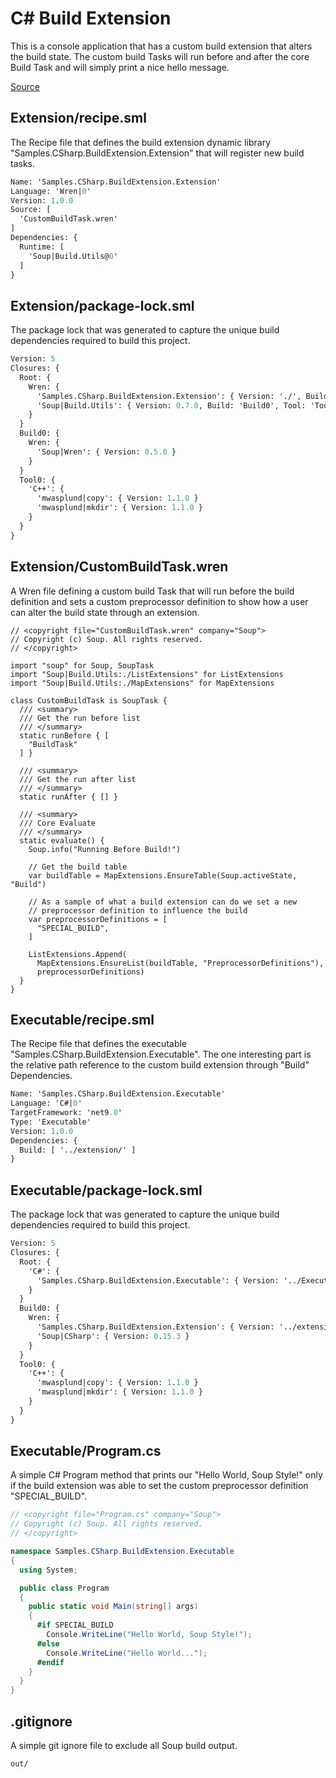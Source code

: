 # C# Build Extension
This is a console application that has a custom build extension that alters the build state. The custom build Tasks will run before and after the core Build Task and will simply print a nice hello message.

[Source](https://github.com/soup-build/soup/tree/main/samples/csharp/build-extension)

## Extension/recipe.sml
The Recipe file that defines the build extension dynamic library "Samples.CSharp.BuildExtension.Extension" that will register new build tasks.
```sml
Name: 'Samples.CSharp.BuildExtension.Extension'
Language: 'Wren|0'
Version: 1.0.0
Source: [
  'CustomBuildTask.wren'
]
Dependencies: {
  Runtime: [
    'Soup|Build.Utils@0'
  ]
}
```

## Extension/package-lock.sml
The package lock that was generated to capture the unique build dependencies required to build this project.
```sml
Version: 5
Closures: {
  Root: {
    Wren: {
      'Samples.CSharp.BuildExtension.Extension': { Version: './', Build: 'Build0', Tool: 'Tool0' }
      'Soup|Build.Utils': { Version: 0.7.0, Build: 'Build0', Tool: 'Tool0' }
    }
  }
  Build0: {
    Wren: {
      'Soup|Wren': { Version: 0.5.0 }
    }
  }
  Tool0: {
    'C++': {
      'mwasplund|copy': { Version: 1.1.0 }
      'mwasplund|mkdir': { Version: 1.1.0 }
    }
  }
}
```

## Extension/CustomBuildTask.wren
A Wren file defining a custom build Task that will run before the build definition and sets a custom preprocessor definition to show how a user can alter the build state through an extension.
```wren
// <copyright file="CustomBuildTask.wren" company="Soup">
// Copyright (c) Soup. All rights reserved.
// </copyright>

import "soup" for Soup, SoupTask
import "Soup|Build.Utils:./ListExtensions" for ListExtensions
import "Soup|Build.Utils:./MapExtensions" for MapExtensions

class CustomBuildTask is SoupTask {
  /// <summary>
  /// Get the run before list
  /// </summary>
  static runBefore { [
    "BuildTask"
  ] }

  /// <summary>
  /// Get the run after list
  /// </summary>
  static runAfter { [] }

  /// <summary>
  /// Core Evaluate
  /// </summary>
  static evaluate() {
    Soup.info("Running Before Build!")

    // Get the build table
    var buildTable = MapExtensions.EnsureTable(Soup.activeState, "Build")

    // As a sample of what a build extension can do we set a new
    // preprocessor definition to influence the build
    var preprocessorDefinitions = [
      "SPECIAL_BUILD",
    ]

    ListExtensions.Append(
      MapExtensions.EnsureList(buildTable, "PreprocessorDefinitions"),
      preprocessorDefinitions)
  }
}
```

## Executable/recipe.sml
The Recipe file that defines the executable "Samples.CSharp.BuildExtension.Executable". The one interesting part is the relative path reference to the custom build extension through "Build" Dependencies.
```sml
Name: 'Samples.CSharp.BuildExtension.Executable'
Language: 'C#|0'
TargetFramework: 'net9.0'
Type: 'Executable'
Version: 1.0.0
Dependencies: {
  Build: [ '../extension/' ]
}
```

## Executable/package-lock.sml
The package lock that was generated to capture the unique build dependencies required to build this project.
```sml
Version: 5
Closures: {
  Root: {
    'C#': {
      'Samples.CSharp.BuildExtension.Executable': { Version: '../Executable', Build: 'Build0', Tool: 'Tool0' }
    }
  }
  Build0: {
    Wren: {
      'Samples.CSharp.BuildExtension.Extension': { Version: '../extension/' }
      'Soup|CSharp': { Version: 0.15.3 }
    }
  }
  Tool0: {
    'C++': {
      'mwasplund|copy': { Version: 1.1.0 }
      'mwasplund|mkdir': { Version: 1.1.0 }
    }
  }
}
```

## Executable/Program.cs
A simple C# Program method that prints our "Hello World, Soup Style!" only if the build extension was able to set the custom preprocessor definition "SPECIAL_BUILD".
```C#
// <copyright file="Program.cs" company="Soup">
// Copyright (c) Soup. All rights reserved.
// </copyright>

namespace Samples.CSharp.BuildExtension.Executable
{
  using System;

  public class Program
  {
    public static void Main(string[] args)
    {
      #if SPECIAL_BUILD
        Console.WriteLine("Hello World, Soup Style!");
      #else
        Console.WriteLine("Hello World...");
      #endif
    }
  }
}
```

## .gitignore
A simple git ignore file to exclude all Soup build output.
```
out/
```
